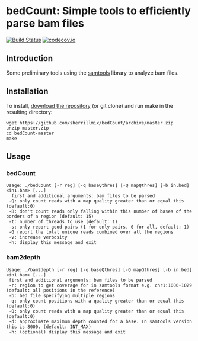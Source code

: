 # bedCount: Simple tools to efficiently parse bam files
[![Build Status](https://travis-ci.org/sherrillmix/bedCount.svg?branch=master)](https://travis-ci.org/sherrillmix/bedCount)
[![codecov.io](https://codecov.io/github/sherrillmix/bedCount/coverage.svg?branch=master)](https://codecov.io/github/sherrillmix/bedCount?branch=master)

## Introduction
Some preliminary tools using the [samtools](http://www.htslib.org/) library to analyze bam files.

## Installation
To install, [download the repository](https://github.com/sherrillmix/bedCount/archive/master.zip) (or git clone) and run make in the resulting directory:

```
wget https://github.com/sherrillmix/bedCount/archive/master.zip
unzip master.zip
cd bedCount-master
make
```

## Usage
### bedCount
```
Usage: ./bedCount [-r reg] [-q baseQthres] [-Q mapQthres] [-b in.bed] <in1.bam> [...]
  first and additional arguments: bam files to be parsed
 -Q: only count reads with a map quality greater than or equal this (default:0) 
 -B: don't count reads only falling within this number of bases of the borders of a region (default: 15)
 -t: number of threads to use (default: 1)
 -s: only report good pairs (1 for only pairs, 0 for all, default: 1)
 -G report the total unique reads combined over all the regions
 -v: increase verbosity
 -h: display this message and exit
```

### bam2depth
```
Usage: ./bam2depth [-r reg] [-q baseQthres] [-Q mapQthres] [-b in.bed] <in1.bam> [...]
 first and additional arguments: bam files to be parsed
 -r: region to get coverage for in samtools format e.g. chr1:1000-1029 (default: all positions in the reference)
 -b: bed file specifying multiple regions
 -q: only count positions with a quality greater than or equal this (default:0)
 -Q: only count reads with a map quality greater than or equal this (default:0) 
 -d: approximate maximum depth counted for a base. In samtools version this is 8000. (default: INT_MAX)
 -h: (optional) display this message and exit
```


